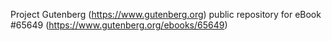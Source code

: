 Project Gutenberg (https://www.gutenberg.org) public repository for eBook #65649 (https://www.gutenberg.org/ebooks/65649)
